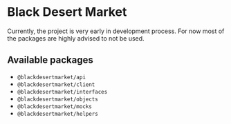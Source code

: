 # Black Desert Market
Currently, the project is very early in development process. For now most of the packages are highly advised to not be used.

## Available packages
- `@blackdesertmarket/api`
- `@blackdesertmarket/client`
- `@blackdesertmarket/interfaces`
- `@blackdesertmarket/objects`
- `@blackdesertmarket/mocks`
- `@blackdesertmarket/helpers`

